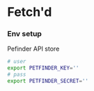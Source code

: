 # Fetch'd

### Env setup

Pefinder API store

```sh
# user
export PETFINDER_KEY=''
# pass
export PETFINDER_SECRET=''
```

